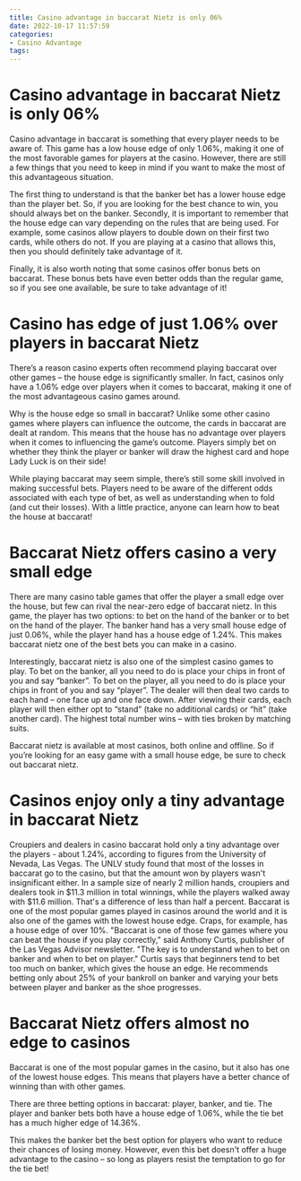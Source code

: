 ```yaml
---
title: Casino advantage in baccarat Nietz is only 06%
date: 2022-10-17 11:57:59
categories:
- Casino Advantage
tags:
---
```



#  Casino advantage in baccarat Nietz is only 06%

Casino advantage in baccarat is something that every player needs to be aware of. This game has a low house edge of only 1.06%, making it one of the most favorable games for players at the casino. However, there are still a few things that you need to keep in mind if you want to make the most of this advantageous situation.

The first thing to understand is that the banker bet has a lower house edge than the player bet. So, if you are looking for the best chance to win, you should always bet on the banker. Secondly, it is important to remember that the house edge can vary depending on the rules that are being used. For example, some casinos allow players to double down on their first two cards, while others do not. If you are playing at a casino that allows this, then you should definitely take advantage of it.

Finally, it is also worth noting that some casinos offer bonus bets on baccarat. These bonus bets have even better odds than the regular game, so if you see one available, be sure to take advantage of it!

#  Casino has edge of just 1.06% over players in baccarat Nietz

There’s a reason casino experts often recommend playing baccarat over other games – the house edge is significantly smaller. In fact, casinos only have a 1.06% edge over players when it comes to baccarat, making it one of the most advantageous casino games around.

Why is the house edge so small in baccarat? Unlike some other casino games where players can influence the outcome, the cards in baccarat are dealt at random. This means that the house has no advantage over players when it comes to influencing the game’s outcome. Players simply bet on whether they think the player or banker will draw the highest card and hope Lady Luck is on their side!

While playing baccarat may seem simple, there’s still some skill involved in making successful bets. Players need to be aware of the different odds associated with each type of bet, as well as understanding when to fold (and cut their losses). With a little practice, anyone can learn how to beat the house at baccarat!

#  Baccarat Nietz offers casino a very small edge

There are many casino table games that offer the player a small edge over the house, but few can rival the near-zero edge of baccarat nietz. In this game, the player has two options: to bet on the hand of the banker or to bet on the hand of the player. The banker hand has a very small house edge of just 0.06%, while the player hand has a house edge of 1.24%. This makes baccarat nietz one of the best bets you can make in a casino.

Interestingly, baccarat nietz is also one of the simplest casino games to play. To bet on the banker, all you need to do is place your chips in front of you and say “banker”. To bet on the player, all you need to do is place your chips in front of you and say “player”. The dealer will then deal two cards to each hand – one face up and one face down. After viewing their cards, each player will then either opt to “stand” (take no additional cards) or “hit” (take another card). The highest total number wins – with ties broken by matching suits.

Baccarat nietz is available at most casinos, both online and offline. So if you’re looking for an easy game with a small house edge, be sure to check out baccarat nietz.

#  Casinos enjoy only a tiny advantage in baccarat Nietz
Croupiers and dealers in casino baccarat hold only a tiny advantage over the players - about 1.24%, according to figures from the University of Nevada, Las Vegas. 
The UNLV study found that most of the losses in baccarat go to the casino, but that the amount won by players wasn't insignificant either. In a sample size of nearly 2 million hands, croupiers and dealers took in $11.3 million in total winnings, while the players walked away with $11.6 million. That's a difference of less than half a percent.
Baccarat is one of the most popular games played in casinos around the world and it is also one of the games with the lowest house edge. Craps, for example, has a house edge of over 10%.
"Baccarat is one of those few games where you can beat the house if you play correctly," said Anthony Curtis, publisher of the Las Vegas Advisor newsletter. "The key is to understand when to bet on banker and when to bet on player."
Curtis says that beginners tend to bet too much on banker, which gives the house an edge. He recommends betting only about 25% of your bankroll on banker and varying your bets between player and banker as the shoe progresses.


#  Baccarat Nietz offers almost no edge to casinos

Baccarat is one of the most popular games in the casino, but it also has one of the lowest house edges. This means that players have a better chance of winning than with other games.

There are three betting options in baccarat: player, banker, and tie. The player and banker bets both have a house edge of 1.06%, while the tie bet has a much higher edge of 14.36%.

This makes the banker bet the best option for players who want to reduce their chances of losing money. However, even this bet doesn't offer a huge advantage to the casino – so long as players resist the temptation to go for the tie bet!